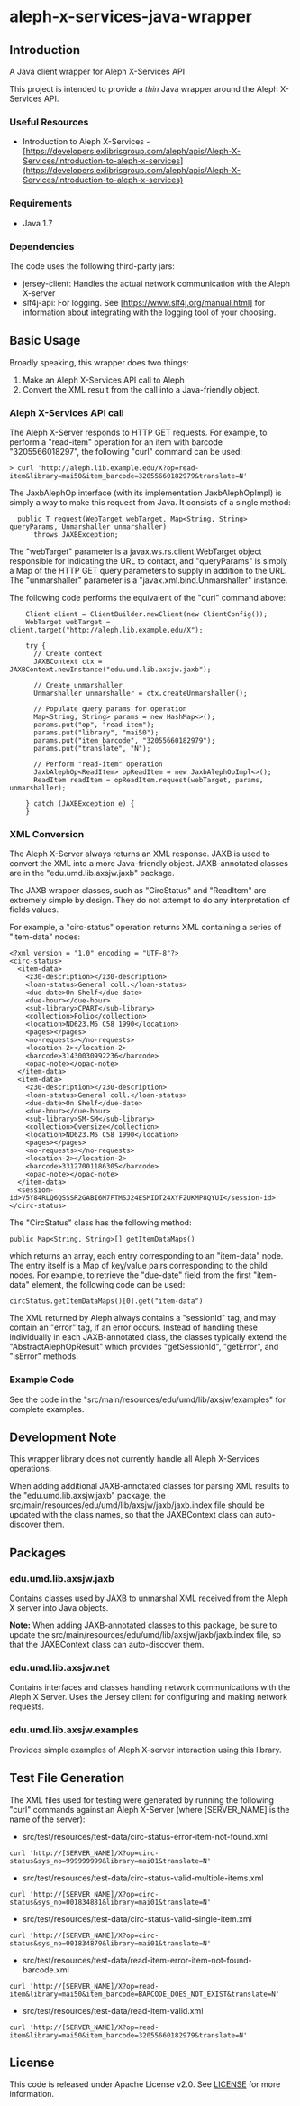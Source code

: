 # aleph-x-services-java-wrapper

## Introduction

A Java client wrapper for Aleph X-Services API

This project is intended to provide a _thin_ Java wrapper around the Aleph X-Services API.

### Useful Resources

* Introduction to Aleph X-Services -  [https://developers.exlibrisgroup.com/aleph/apis/Aleph-X-Services/introduction-to-aleph-x-services](https://developers.exlibrisgroup.com/aleph/apis/Aleph-X-Services/introduction-to-aleph-x-services)

### Requirements

* Java 1.7

### Dependencies

The code uses the following third-party jars:

* jersey-client: Handles the actual network communication with the Aleph X-server
* slf4j-api: For logging. See [https://www.slf4j.org/manual.html] for information about integrating with the logging tool of your choosing.

## Basic Usage

Broadly speaking, this wrapper does two things:

1) Make an Aleph X-Services API call to Aleph
2) Convert the XML result from the call into a Java-friendly object.

### Aleph X-Services API call

The Aleph X-Server responds to HTTP GET requests. For example, to perform a "read-item" operation for an item with barcode "3205566018297", the following "curl" command can be used:

```
> curl 'http://aleph.lib.example.edu/X?op=read-item&library=mai50&item_barcode=32055660182979&translate=N'
```

The JaxbAlephOp interface (with its implementation JaxbAlephOpImpl) is simply a way to make this request from Java. It consists of a single method:

```
  public T request(WebTarget webTarget, Map<String, String> queryParams, Unmarshaller unmarshaller)
      throws JAXBException;
```

The "webTarget" parameter is a javax.ws.rs.client.WebTarget object responsible for indicating the URL to contact, and "queryParams" is simply a Map of the HTTP GET query parameters to supply in addition to the URL. The "unmarshaller" parameter is a "javax.xml.bind.Unmarshaller" instance.

The following code performs the equivalent of the "curl" command above:

```
    Client client = ClientBuilder.newClient(new ClientConfig());
    WebTarget webTarget = client.target("http://aleph.lib.example.edu/X");
    
    try {
      // Create context
      JAXBContext ctx = JAXBContext.newInstance("edu.umd.lib.axsjw.jaxb");

      // Create unmarshaller
      Unmarshaller unmarshaller = ctx.createUnmarshaller();

      // Populate query params for operation
      Map<String, String> params = new HashMap<>();
      params.put("op", "read-item");
      params.put("library", "mai50");
      params.put("item_barcode", "32055660182979");
      params.put("translate", "N");

      // Perform "read-item" operation
      JaxbAlephOp<ReadItem> opReadItem = new JaxbAlephOpImpl<>();
      ReadItem readItem = opReadItem.request(webTarget, params, unmarshaller);

    } catch (JAXBException e) {
    }
```

### XML Conversion

The Aleph X-Server always returns an XML response. JAXB is used to convert the XML into a more Java-friendly object. JAXB-annotated classes are in the "edu.umd.lib.axsjw.jaxb" package.

The JAXB wrapper classes, such as "CircStatus" and "ReadItem" are extremely simple by design. They do not attempt to do any interpretation of fields values.

For example, a "circ-status" operation returns XML containing a series of "item-data" nodes:

```
<?xml version = "1.0" encoding = "UTF-8"?>
<circ-status>
  <item-data>
    <z30-description></z30-description>
    <loan-status>General coll.</loan-status>
    <due-date>On Shelf</due-date>
    <due-hour></due-hour>
    <sub-library>CPART</sub-library>
    <collection>Folio</collection>
    <location>ND623.M6 C58 1990</location>
    <pages></pages>
    <no-requests></no-requests>
    <location-2></location-2>
    <barcode>31430030992236</barcode>
    <opac-note></opac-note>
  </item-data>
  <item-data>
    <z30-description></z30-description>
    <loan-status>General coll.</loan-status>
    <due-date>On Shelf</due-date>
    <due-hour></due-hour>
    <sub-library>SM-SM</sub-library>
    <collection>Oversize</collection>
    <location>ND623.M6 C58 1990</location>
    <pages></pages>
    <no-requests></no-requests>
    <location-2></location-2>
    <barcode>33127001186305</barcode>
    <opac-note></opac-note>
  </item-data>
  <session-id>V5Y84RLQ6QSSSR2GABI6M7FTMSJ24ESMIDT24XYF2UKMP8QYUI</session-id>
</circ-status>
```

The "CircStatus" class has the following method:

```
public Map<String, String>[] getItemDataMaps()
```

which returns an array, each entry corresponding to an "item-data" node. The entry itself is a Map of key/value pairs corresponding to the child nodes. For example, to retrieve the "due-date" field from the first "item-data" element, the following code can be used:

```
circStatus.getItemDataMaps()[0].get("item-data")
```

The XML returned by Aleph always contains a "sessionId" tag, and may contain an "error" tag, if an error occurs. Instead of handling these individually in each JAXB-annotated class, the classes typically extend the "AbstractAlephOpResult" which provides "getSessionId", "getError", and "isError" methods.

### Example Code

See the code in the "src/main/resources/edu/umd/lib/axsjw/examples" for complete examples.

## Development Note

This wrapper library does not currently handle all Aleph X-Services operations.

When adding additional JAXB-annotated classes for parsing XML results to the "edu.umd.lib.axsjw.jaxb" package, the src/main/resources/edu/umd/lib/axsjw/jaxb/jaxb.index file should be updated with the class names, so that the JAXBContext class can auto-discover them.

## Packages

### edu.umd.lib.axsjw.jaxb

Contains classes used by JAXB to unmarshal XML received from the Aleph X server into Java objects.

**Note:** When adding JAXB-annotated classes to this package, be sure to update the src/main/resources/edu/umd/lib/axsjw/jaxb/jaxb.index file, so that the JAXBContext class can auto-discover them.

### edu.umd.lib.axsjw.net

Contains interfaces and classes handling network communications with the Aleph X Server. Uses the Jersey client for configuring and making network requests.

### edu.umd.lib.axsjw.examples

Provides simple examples of Aleph X-server interaction using this library.

## Test File Generation

The XML files used for testing were generated by running the following "curl" commands against an Aleph X-Server (where [SERVER_NAME] is the name of the server):

* src/test/resources/test-data/circ-status-error-item-not-found.xml
```
curl 'http://[SERVER_NAME]/X?op=circ-status&sys_no=999999999&library=mai01&translate=N'
```

* src/test/resources/test-data/circ-status-valid-multiple-items.xml
```
curl 'http://[SERVER_NAME]/X?op=circ-status&sys_no=001834881&library=mai01&translate=N'
```

* src/test/resources/test-data/circ-status-valid-single-item.xml
```
curl 'http://[SERVER_NAME]/X?op=circ-status&sys_no=001834879&library=mai01&translate=N'
```

* src/test/resources/test-data/read-item-error-item-not-found-barcode.xml
```
curl 'http://[SERVER_NAME]/X?op=read-item&library=mai50&item_barcode=BARCODE_DOES_NOT_EXIST&translate=N'
```

* src/test/resources/test-data/read-item-valid.xml
```
curl 'http://[SERVER_NAME]/X?op=read-item&library=mai50&item_barcode=32055660182979&translate=N'
```

## License

This code is released under Apache License v2.0. See [LICENSE] for more information.

[https://www.slf4j.org/manual.html]: https://www.slf4j.org/manual.html
[LICENSE]: LICENSE